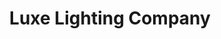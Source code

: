 ---
title: "Luxe Lighting Company"
url: /seattle/luxe-lighting-company/
shop: interior decoration
---